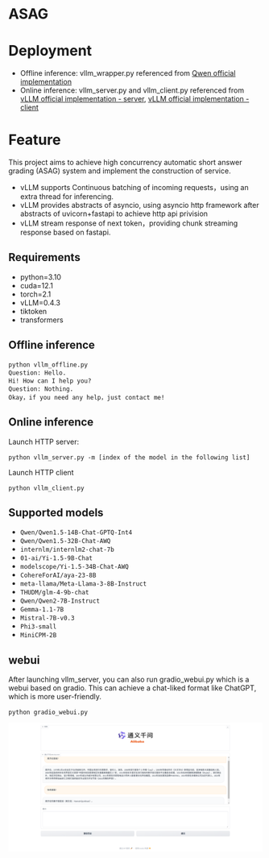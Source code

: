 # ASAG

# Deployment

* Offline inference: vllm_wrapper.py referenced from [Qwen official implementation](https://github.com/QwenLM/Qwen/blob/main/examples/vllm_wrapper.py)
* Online inference: vllm_server.py and vllm_client.py referenced from [vLLM official implementation - server](https://github.com/vllm-project/vllm/blob/main/vllm/entrypoints/api_server.py), [vLLM official implementation - client](https://github.com/vllm-project/vllm/blob/main/examples/api_client.py)

# Feature

This project aims to achieve high concurrency automatic short answer grading (ASAG) system and implement the construction of service.

* vLLM supports Continuous batching of incoming requests，using an extra thread for inferencing.
* vLLM provides abstracts of asyncio, using asyncio http framework after abstracts of uvicorn+fastapi to achieve http api privision
* vLLM stream response of next token，providing chunk streaming response based on fastapi.


## Requirements

- python=3.10
- cuda=12.1
- torch=2.1
- vLLM=0.4.3
- tiktoken
- transformers

## Offline inference

```
python vllm_offline.py
Question: Hello.
Hi! How can I help you?
Question: Nothing.
Okay，if you need any help，just contact me!
```

## Online inference


Launch HTTP server:
```
python vllm_server.py -m [index of the model in the following list]
```

Launch HTTP client
```
python vllm_client.py
```

## Supported models

* `Qwen/Qwen1.5-14B-Chat-GPTQ-Int4`
* `Qwen/Qwen1.5-32B-Chat-AWQ`
* `internlm/internlm2-chat-7b`
* `01-ai/Yi-1.5-9B-Chat`
* `modelscope/Yi-1.5-34B-Chat-AWQ`
* `CohereForAI/aya-23-8B`
* `meta-llama/Meta-Llama-3-8B-Instruct`
* `THUDM/glm-4-9b-chat`
* `Qwen/Qwen2-7B-Instruct`
* `Gemma-1.1-7B`
* `Mistral-7B-v0.3`
* `Phi3-small`
* `MiniCPM-2B`

## webui

After launching vllm_server, you can also run gradio_webui.py which is a webui based on gradio. This can achieve a chat-liked format like ChatGPT, which is more user-friendly.

```
python gradio_webui.py
```

![](webui.png)
